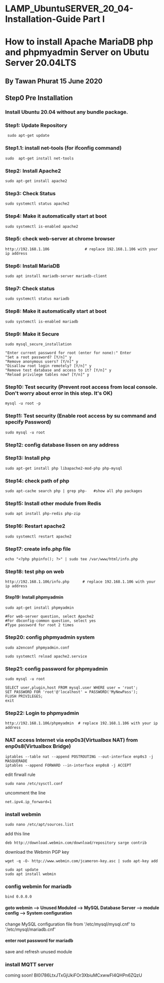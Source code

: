 # LAMP_UbuntuSERVER_20_04-Installation-Guide Part I

# How to install Apache MariaDB php and phpmyadmin Server on Ubutu Server 20.04LTS 

## By Tawan Phurat 15 June 2020

## Step0 Pre Installation

### Install Ubuntu 20.04 without any bundle package.

### Step1: Update Repository

```
 sudo apt-get update
```

### Step1.1: install net-tools (for ifconfig command)

```
sudo  apt-get install net-tools
```` 

### Step2: Install Apache2

```
sudo apt-get install apache2
```

### Step3: Check Status

```
sudo systemctl status apache2
```

### Step4: Make it automatically start at boot

```
sudo systemctl is-enabled apache2
```

### Step5: check web-server at chrome browser

```
http://192.168.1.106                # replace 192.168.1.106 with your ip address
```

### Step6: Install MariaDB

```
sudo apt install mariadb-server mariadb-client
```

### Step7: Check status

```
sudo systemctl status mariadb
```

### Step8: Make it automatically start at boot

```
sudo systemctl is-enabled mariadb
```

### Step9: Make it Secure

```
sudo mysql_secure_installation

"Enter current password for root (enter for none):" Enter
"Set a root password? [Y/n]" y
"Remove anonymous users? [Y/n]" y
"Disallow root login remotely? [Y/n]" y
"Remove test database and access to it? [Y/n]" y
"Reload privilege tables now? [Y/n]" y
```

### Step10: Test security (Prevent root access from local console. Don't worry about error in this step. It's OK)

```
mysql -u root -p
```

### Step11: Test security (Enable root access by su command and specify Password)

```
sudo mysql -u root
```

### Step12: config database lissen on any address



### Step13: Install php

```
sudo apt-get install php libapache2-mod-php php-mysql
```

### Step14: check path of php

```
sudo apt-cache search php | grep php-	#show all php packages
```

### Step15: Install other module from Redis

```
sudo apt install php-redis php-zip
```

### Step16: Restart apache2

```
sudo systemctl restart apache2
```

### Step17: create info.php file

```
echo "<?php phpinfo(); ?>" | sudo tee /var/www/html/info.php
```

### Step18: test php on web

```
http://192.168.1.106/info.php      # replace 192.168.1.106 with your ip address
```

#### Step19: Install phpmyadmin

```
sudo apt-get install phpmyadmin

#For web-server question, select Apache2
#For dbconfig-common question, select yes
#Type password for root 2 times
```

### Step20: config phpmyadmin system

```
sudo a2enconf phpmyadmin.conf  

sudo systemctl reload apache2.service  
```

### Step21: config password for phpmyadmin

```
sudo mysql -u root

SELECT user,plugin,host FROM mysql.user WHERE user = 'root';
SET PASSWORD FOR 'root'@'localhost' = PASSWORD('MyNewPass'); 
FLUSH PRIVILEGES;  
exit
```

### Step22: Login to phpmyadmin

```
http://192.168.1.106/phpmyadmin  # replace 192.168.1.106 with your ip address
```


### NAT access Internet via enp0s3(Virtualbox NAT)  from enp0s8(Virtualbox Bridge)   

```
iptables --table nat --append POSTROUTING --out-interface enp0s3 -j MASQUERADE
iptables --append FORWARD --in-interface enp0s8 -j ACCEPT
```

edit firwall rule 
```
sudo nano /etc/sysctl.conf
```
uncomment the line 
```
net.ipv4.ip_forward=1
```

### install webmin

```
sudo nano /etc/apt/sources.list
```

add this line 
```
deb http://download.webmin.com/download/repository sarge contrib
```

download the Webmin PGP key
```
wget -q -O- http://www.webmin.com/jcameron-key.asc | sudo apt-key add
```

```
sudo apt update
sudo apt install webmin
```

### config webmin for mariadb

```
bind 0.0.0.0
```

#### goto webmin --> Unused Moduled --> MySQL Database Server  --> module config --> System configuration

change MySQL configuration file	from   '/etc/mysql/mysql.cnf' to '/etc/mysql/mariadb.cnf'

#### enter root password  for mariadb 

save and refresh unused module




### install MQTT server
coming soon!
Bl0I786LtxJTxGjUkiFOr3XbiuMCxwwFI4QHPn6ZQzU
